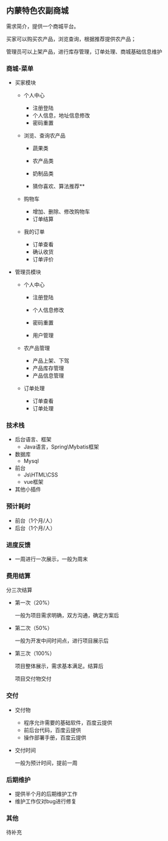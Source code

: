 ## 内蒙特色农副商城

需求简介，提供一个商城平台。

买家可以购买农产品，浏览查询，根据推荐提供农产品；

管理员可以上架产品，进行库存管理，订单处理、商城基础信息维护

### 商城-菜单

* 买家模块

  * 个人中心

    * 注册登陆

    - 个人信息，地址信息修改
    - 密码重置

  * 浏览、查询农产品

    * 蔬果类
    * 农产品类

    * 奶制品类
    * 猜你喜欢、算法推荐**

  * 购物车

    * 增加、删除、修改购物车
    * 订单结算

  * 我的订单

    * 订单查看
    * 确认收货
    * 订单评价

* 管理员模块

  * 个人中心

    - 注册登陆

    - 个人信息修改
    - 密码重置
    - 用户管理

  * 农产品管理

    * 产品上架、下驾
    * 产品库存管理
    * 产品信息管理

  * 订单处理

    * 订单查看
    * 订单处理

### 技术栈

* 后台语言、框架
  * Java语言，Spring\Mybatis框架
* 数据库
  * Mysql
* 前台
  * Js\HTML\CSS
  * vue框架
* 其他小插件

### 预计耗时

* 前台（1个月/人）
* 后台（1个月/人）

### 进度反馈

* 一周进行一次展示，一般为周末

### 费用结算

分三次结算

* 第一次（20%）

  一般为项目需求明确，双方沟通，确定方案后

* 第二次（50%）

  一般为开发中间时间点，进行项目展示后

* 第三次（100%）

  项目整体展示，需求基本满足。结算后

  项目交付物交付

### 交付

* 交付物
  * 程序允许需要的基础软件，百度云提供
  * 前后台代码，百度云提供
  * 操作部署手册，百度云提供

* 交付时间

  一般为预计时间，提前一周

### 后期维护

* 提供半个月的后期维护工作
* 维护工作仅对bug进行修复

### 其他

待补充

